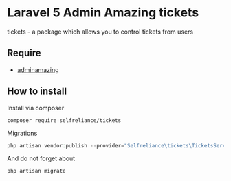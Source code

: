 ﻿# Laravel 5 Admin Amazing tickets
tickets - a package which allows you to control tickets from users

## Require

- [adminamazing](https://github.com/selfrelianceme/adminamazing)

## How to install

Install via composer
```
composer require selfreliance/tickets
```

Migrations
```php
php artisan vendor:publish --provider="Selfreliance\tickets\TicketsServiceProvider" --tag="migrations" --force
```

And do not forget about
```php
php artisan migrate
```